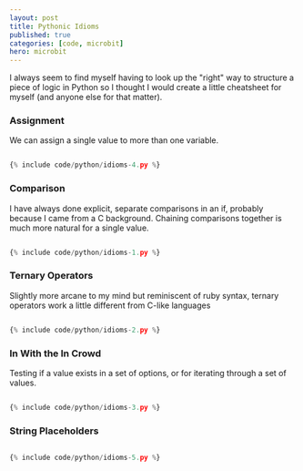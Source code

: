 ```yaml
---
layout: post
title: Pythonic Idioms
published: true
categories: [code, microbit]
hero: microbit
---
```


I always seem to find myself having to look up the "right" way to structure a piece of logic in Python so I thought I would
create a little cheatsheet for myself (and anyone else for that matter).

### Assignment

We can assign a single value to more than one variable.

```python

{% include code/python/idioms-4.py %}

```

### Comparison

I have always done explicit, separate comparisons in an if, probably because I came from a C background. Chaining
comparisons together is much more natural for a single value.

```python

{% include code/python/idioms-1.py %}

```

### Ternary Operators

Slightly more arcane to my mind but reminiscent of ruby syntax, ternary operators work a little different from C-like
languages

```python

{% include code/python/idioms-2.py %}

```

### In With the In Crowd

Testing if a value exists in a set of options, or for iterating through a set of values.

```python

{% include code/python/idioms-3.py %}

```

### String Placeholders

```python

{% include code/python/idioms-5.py %}

```
